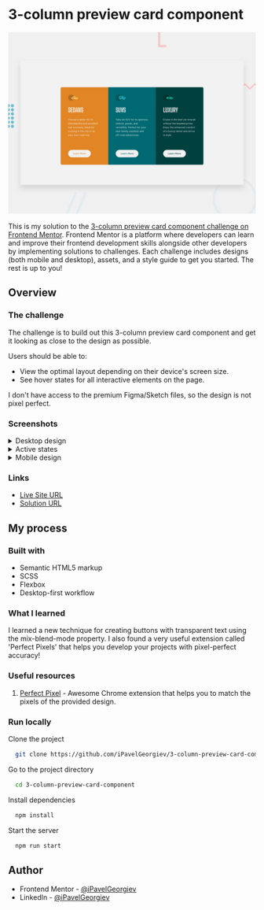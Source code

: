 # 3-column preview card component

![Responsive mockup](design/desktop-preview.jpg)

This is my solution to the [3-column preview card component challenge on Frontend Mentor](https://www.frontendmentor.io/challenges/3column-preview-card-component-pH92eAR2-). Frontend Mentor is a platform where developers can learn and improve their frontend development skills alongside other developers by implementing solutions to challenges. Each challenge includes designs (both mobile and desktop), assets, and a style guide to get you started. The rest is up to you!

## Overview

### The challenge

The challenge is to build out this 3-column preview card component and get it looking as close to the design as possible.

Users should be able to:

- View the optimal layout depending on their device's screen size.
- See hover states for all interactive elements on the page.

I don't have access to the premium Figma/Sketch files, so the design is not pixel perfect.

### Screenshots

<details>
  <summary>Desktop design</summary>

  ![Screenshot of desktop view](design/desktop-design.jpg)
</details>

<details>
  <summary>Active states</summary>

  ![Screenshot of desktop view with active states](design/active-states.jpg)
</details>

<details>
  <summary>Mobile design</summary>

  ![Screenshot of mobile view](design/mobile-design.jpg)
</details>

### Links

- [Live Site URL](https://ipavelgeorgiev.github.io/3-column-preview-card-component/)
- [Solution URL](https://www.frontendmentor.io/solutions/3column-preview-card-component-Pd1G_D3wA)

## My process

### Built with

- Semantic HTML5 markup
- SCSS
- Flexbox
- Desktop-first workflow

### What I learned

I learned a new technique for creating buttons with transparent text using the mix-blend-mode property. I also found a very useful extension called 'Perfect Pixels' that helps you develop your projects with pixel-perfect accuracy!

### Useful resources

1. [Perfect Pixel](https://chrome.google.com/webstore/detail/perfectpixel-by-welldonec/dkaagdgjmgdmbnecmcefdhjekcoceebi) - Awesome Chrome extension that helps you to match the pixels of the provided design.

### Run locally

Clone the project

```bash
  git clone https://github.com/iPavelGeorgiev/3-column-preview-card-component.git
```

Go to the project directory

```bash
  cd 3-column-preview-card-component
```

Install dependencies

```bash
  npm install
```

Start the server

```bash
  npm run start
```

## Author

- Frontend Mentor - [@iPavelGeorgiev](https://www.frontendmentor.io/profile/iPavelGeorgiev)
- LinkedIn - [@iPavelGeorgiev](https://www.linkedin.com/in/ipavelgeorgiev/)